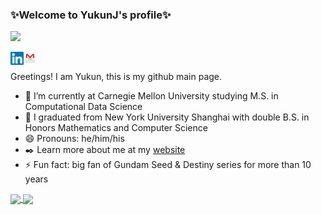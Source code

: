 ### ✨Welcome to YukunJ's profile✨
![](https://komarev.com/ghpvc/?username=YukunJ)

<a href="https://www.linkedin.com/in/yukun-jiang/"><img align="left" src="https://raw.githubusercontent.com/YukunJ/YukunJ/main/images/linkedin.svg" width="21px"/></a>
<a href="mailto:yukunj@cs.cmu.edu"><img align="left" src="https://raw.githubusercontent.com/YukunJ/YukunJ/main/images/gmail.png" width="21px"/></a>
</br>

Greetings! I am Yukun, this is my github main page.

- 🔭 I’m currently at Carnegie Mellon University studying M.S. in Computational Data Science
- 🌱 I graduated from New York University Shanghai with double B.S. in Honors Mathematics and Computer Science
- 😄 Pronouns: he/him/his
- ✒️ Learn more about me at my [website](https://yukunj.wordpress.com)
- ⚡ Fun fact: big fan of Gundam Seed & Destiny series for more than 10 years

<a href="https://github.com/anuraghazra/github-readme-stats">
  <img align="center" src="https://github-readme-stats.vercel.app/api?username=YukunJ&show_icons=true&include_all_commits=true&theme=merko" />
</a>
<a href="https://github.com/anuraghazra/convoychat">
  <img align="center" src="https://github-readme-stats.vercel.app/api/top-langs/?username=YukunJ&hide=jupyter%20notebook,javascript,html" />
</a>

<!--
**YukunJ/YukunJ** is a ✨ _special_ ✨ repository because its `README.md` (this file) appears on your GitHub profile.

Here are some ideas to get you started:

- 🔭 I’m currently working on ...
- 🌱 I’m currently learning ...
- 👯 I’m looking to collaborate on ...
- 🤔 I’m looking for help with ...
- 💬 Ask me about ...
- 📫 How to reach me: ...
- 😄 Pronouns: ...
- ⚡ Fun fact: ...
-->

